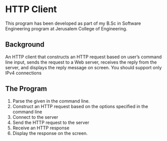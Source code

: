 # HTTP Client
This program has been developed as part of my B.Sc in Software Engineering program at Jerusalem College of Engineering.


## Background
An HTTP client that constructs an HTTP request based on user’s command line input, sends the request
to a Web server, receives the reply from the server, and displays the reply message on screen. You
should support only IPv4 connections

## The Program

1. Parse the <URL> given in the command line.
2. Construct an HTTP request based on the options specified in the command line
3. Connect to the server
4. Send the HTTP request to the server
5. Receive an HTTP response
6. Display the response on the screen.
